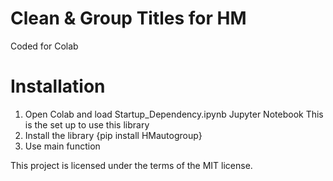 # Clean & Group Titles for HM

Coded for Colab

# Installation

1. Open Colab and load Startup_Dependency.ipynb Jupyter Notebook
   This is the set up to use this library
2. Install the library
   {pip install HMautogroup}
3. Use main function


This project is licensed under the terms of the MIT license.
